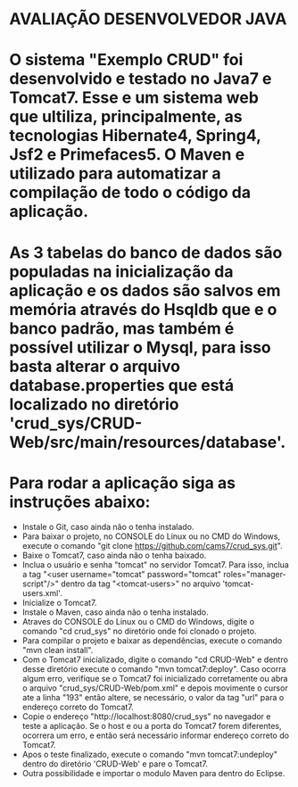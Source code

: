 # AVALIAÇÃO DESENVOLVEDOR JAVA
# O sistema "Exemplo CRUD" foi desenvolvido e testado no Java7 e Tomcat7. Esse e um sistema web que ultiliza, principalmente, as tecnologias Hibernate4, Spring4, Jsf2 e Primefaces5. O Maven e utilizado para automatizar a compilação de todo o código da aplicação.
# As 3 tabelas do banco de dados são populadas na inicialização da aplicação e os dados são salvos em memória através do Hsqldb que e o banco padrão, mas também é possível utilizar o Mysql, para isso basta alterar o arquivo database.properties que está localizado no diretório 'crud_sys/CRUD-Web/src/main/resources/database'. 

# Para rodar a aplicação siga as instruções abaixo:
- Instale o Git, caso ainda não o tenha instalado.
- Para baixar o projeto, no CONSOLE do Linux ou no CMD do Windows, execute o comando "git clone https://github.com/cams7/crud_sys.git".
- Baixe o Tomcat7, caso ainda não o tenha baixado.
- Inclua o usuário e senha "tomcat" no servidor Tomcat7. Para isso, inclua a tag "\<user username="tomcat" password="tomcat" roles="manager-script"/\>" dentro da tag "\<tomcat-users\>" no arquivo 'tomcat-users.xml'.
- Inicialize o Tomcat7.
- Instale o Maven, caso ainda não o tenha instalado.
- Atraves do CONSOLE do Linux ou o CMD do Windows, digite o comando "cd crud_sys" no diretório onde foi clonado o projeto.
- Para compilar o projeto e baixar as dependências, execute o comando "mvn clean install".
- Com o Tomcat7 inicializado, digite o comando "cd CRUD-Web" e dentro desse diretório execute o comando "mvn tomcat7:deploy". Caso ocorra algum erro, verifique se o Tomcat7 foi inicializado corretamente ou abra o arquivo "crud_sys/CRUD-Web/pom.xml" e depois movimente o cursor ate a linha "193" então altere, se necessário, o valor da tag "url" para o endereço correto do Tomcat7.  
- Copie o endereço "http://localhost:8080/crud_sys" no navegador e teste a aplicação. Se o host e ou a porta do Tomcat7 forem diferentes, ocorrera um erro, e então será necessário informar endereço correto do Tomcat7.  
- Apos o teste finalizado, execute o comando "mvn tomcat7:undeploy" dentro do diretório 'CRUD-Web' e pare o Tomcat7.
- Outra possibilidade e importar o modulo Maven para dentro do Eclipse.
